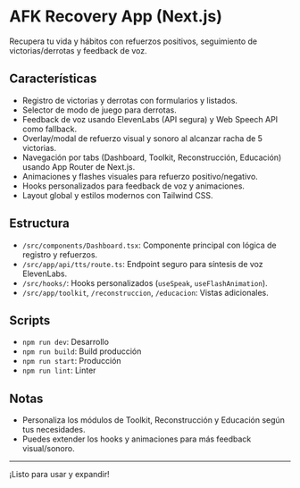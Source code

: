 # AFK Recovery App (Next.js)

Recupera tu vida y hábitos con refuerzos positivos, seguimiento de victorias/derrotas y feedback de voz.

## Características

- Registro de victorias y derrotas con formularios y listados.
- Selector de modo de juego para derrotas.
- Feedback de voz usando ElevenLabs (API segura) y Web Speech API como fallback.
- Overlay/modal de refuerzo visual y sonoro al alcanzar racha de 5 victorias.
- Navegación por tabs (Dashboard, Toolkit, Reconstrucción, Educación) usando App Router de Next.js.
- Animaciones y flashes visuales para refuerzo positivo/negativo.
- Hooks personalizados para feedback de voz y animaciones.
- Layout global y estilos modernos con Tailwind CSS.

## Estructura

- `/src/components/Dashboard.tsx`: Componente principal con lógica de registro y refuerzos.
- `/src/app/api/tts/route.ts`: Endpoint seguro para síntesis de voz ElevenLabs.
- `/src/hooks/`: Hooks personalizados (`useSpeak`, `useFlashAnimation`).
- `/src/app/toolkit`, `/reconstruccion`, `/educacion`: Vistas adicionales.

## Scripts

- `npm run dev`: Desarrollo
- `npm run build`: Build producción
- `npm run start`: Producción
- `npm run lint`: Linter

## Notas

- Personaliza los módulos de Toolkit, Reconstrucción y Educación según tus necesidades.
- Puedes extender los hooks y animaciones para más feedback visual/sonoro.

---

¡Listo para usar y expandir!
